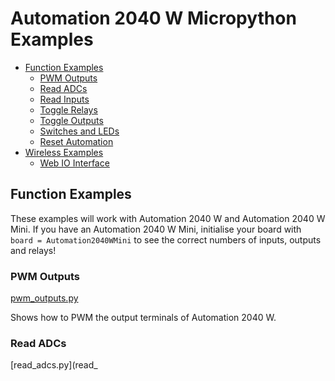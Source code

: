 # Automation 2040 W Micropython Examples <!-- omit in toc -->

- [Function Examples](#function-examples)
  - [PWM Outputs](#pwm-outputs)
  - [Read ADCs](#read-adcs)
  - [Read Inputs](#read-inputs)
  - [Toggle Relays](#toggle-relays)
  - [Toggle Outputs](#toggle-outputs)
  - [Switches and LEDs](#switches-and-leds)
  - [Reset Automation](#reset-automation)
- [Wireless Examples](#wireless-examples)
  - [Web IO Interface](#web-io-interface)


## Function Examples

These examples will work with Automation 2040 W and Automation 2040 W Mini. If you have an Automation 2040 W Mini, initialise your board with `board = Automation2040WMini` to see the correct numbers of inputs, outputs and relays!

### PWM Outputs
[pwm_outputs.py](pwm_outputs.py)

Shows how to PWM the output terminals of Automation 2040 W.

### Read ADCs
[read_adcs.py](read_